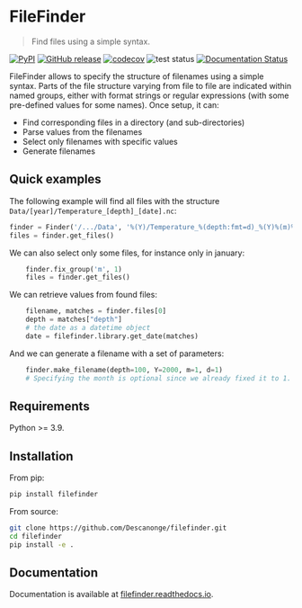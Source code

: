 
# FileFinder

> Find files using a simple syntax.

<div align="left">

[![PyPI](https://img.shields.io/pypi/v/filefinder)](https://pypi.org/project/filefinder)
[![GitHub release](https://img.shields.io/github/v/release/Descanonge/filefinder)](https://github.com/Descanonge/filefinder/releases)
[![codecov](https://codecov.io/github/Descanonge/filefinder/coverage.svg?branch=master)](https://codecov.io/github/Descanonge/filefinder?branch=master)
![test status](https://github.com/Descanonge/filefinder/actions/workflows/tests.yml/badge.svg)
[![Documentation Status](https://readthedocs.org/projects/filefinder/badge/?version=latest)](https://filefinder.readthedocs.io/en/latest/?badge=latest)

</div>

FileFinder allows to specify the structure of filenames using a simple syntax.
Parts of the file structure varying from file to file are indicated within named
groups, either with format strings or regular expressions (with some pre-defined
values for some names). Once setup, it can:

- Find corresponding files in a directory (and sub-directories)
- Parse values from the filenames
- Select only filenames with specific values
- Generate filenames

## Quick examples

The following example will find all files with the structure ``Data/[year]/Temperature_[depth]_[date].nc``:
``` python
finder = Finder('/.../Data', '%(Y)/Temperature_%(depth:fmt=d)_%(Y)%(m)%(d).nc')
files = finder.get_files()
```

We can also select only some files, for instance only in january:
``` python
    finder.fix_group('m', 1)
    files = finder.get_files()
```

We can retrieve values from found files:
``` python
    filename, matches = finder.files[0]
    depth = matches["depth"]
    # the date as a datetime object
    date = filefinder.library.get_date(matches)
```

And we can generate a filename with a set of parameters:
``` python
    finder.make_filename(depth=100, Y=2000, m=1, d=1)
    # Specifying the month is optional since we already fixed it to 1.
```

## Requirements

Python >= 3.9.

## Installation

From pip:
``` sh
pip install filefinder
```

From source:
``` sh
git clone https://github.com/Descanonge/filefinder.git
cd filefinder
pip install -e .
```

## Documentation

Documentation is available at [filefinder.readthedocs.io](https://filefinder.readthedocs.io).
